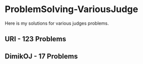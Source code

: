 # ProblemSolving-VariousJudge
Here is my solutions for various judges problems. 

## URI - 123 Problems
## DimikOJ - 17 Problems
